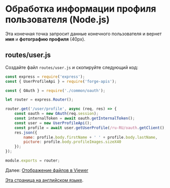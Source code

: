 # Обработка информации профиля пользователя (Node.js)

Эта конечная точка запросит данные конечного пользователя и вернет **имя** и **фотографию профиля** (40px).

## routes/user.js

Создайте файл `routes/user.js` и скопируйте следующий код:

```javascript
const express = require('express');
const { UserProfileApi } = require('forge-apis');

const { OAuth } = require('./common/oauth');

let router = express.Router();

router.get('/user/profile', async (req, res) => {
    const oauth = new OAuth(req.session);
    const internalToken = await oauth.getInternalToken();
    const user = new UserProfileApi();
    const profile = await user.getUserProfile(/ru-RU/oauth.getClient(), internalToken);
    res.json({
        name: profile.body.firstName + ' ' + profile.body.lastName,
        picture: profile.body.profileImages.sizeX40
    });
});

module.exports = router;
```

Далее: [Отображение файлов в Viewer](/ru-RU/viewer/3legged/readme)

[Эта страница на английском языке](https://learnforge.autodesk.io/#/oauth/user/nodejs).
